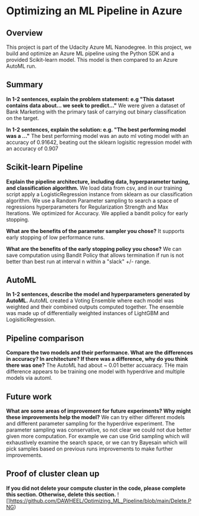 # Optimizing an ML Pipeline in Azure

## Overview
This project is part of the Udacity Azure ML Nanodegree.
In this project, we build and optimize an Azure ML pipeline using the Python SDK and a provided Scikit-learn model.
This model is then compared to an Azure AutoML run.

## Summary
**In 1-2 sentences, explain the problem statement: e.g "This dataset contains data about... we seek to predict..."**
We were given a dataset of Bank Marketing with the primary task of carrying out binary classification on the target.


**In 1-2 sentences, explain the solution: e.g. "The best performing model was a ..."**
The best performing model was an auto ml voting model with an accuracy of 0.91642, beating out the sklearn logisitic regression model with an accuracy of 0.907


## Scikit-learn Pipeline
**Explain the pipeline architecture, including data, hyperparameter tuning, and classification algorithm.**
We load data from csv, and in our training script apply a LogisticRegression instance from sklearn as our classification algorithm.  We use a Random Parameter sampling to search a space of regressions hyperparameters for Regularization Strength and Max Iterations. We optimized for Accuracy. We applied a bandit policy for early stopping.

**What are the benefits of the parameter sampler you chose?**
It supports early stopping of low performance runs. 


**What are the benefits of the early stopping policy you chose?**
We can save computation using Bandit Policy that allows termination if run is not better than best run at interval n within a "slack" +/- range.

## AutoML
**In 1-2 sentences, describe the model and hyperparameters generated by AutoML.**
AutoML created a Voting Ensemble where each model was weighted and their combined outputs computed together. The ensemble was made up of differentially weighted instances of LightGBM and LogisiticRegression.

## Pipeline comparison
**Compare the two models and their performance. What are the differences in accuracy? In architecture? If there was a difference, why do you think there was one?**
The AutoML had about ~ 0.01 better accuaracy. THe main difference appears to be training one model with hyperdrive and multiple models via automl.

## Future work
**What are some areas of improvement for future experiments? Why might these improvements help the model?**
We can try either different models and different parameter sampling for the hyperdrive experiment.  The parameter sampling was conservative, so not clear we could not due better given more computation.  For example we can use Grid sampling which will exhaustively examine the search space, or we can try Bayesain which will pick samples based on previous runs improvements to make further improvements.

## Proof of cluster clean up
**If you did not delete your compute cluster in the code, please complete this section. Otherwise, delete this section.**
![]https://github.com/DAWHEEL/Optimizing_ML_Pipeline/blob/main/Delete.PNG)